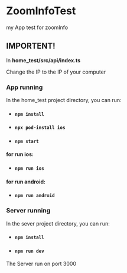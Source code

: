 # ZoomInfoTest
my App test for zoomInfo

## IMPORTENT!

In **home_test/src/api/index.ts**

Change the IP to the IP of your computer

### App running
In the home_test project directory, you can run:
- #### `npm install`
- #### `npx pod-install ios`
- #### `npm start`

#### for run ios:
- #### `npm run ios`

#### for run android:
- #### `npm run android`

### Server running
In the sever project directory, you can run:

- #### `npm install`
- #### `npm run dev`

The Server run on port 3000